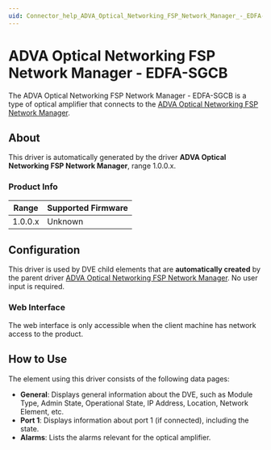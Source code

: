 ```yaml
---
uid: Connector_help_ADVA_Optical_Networking_FSP_Network_Manager_-_EDFA-SGCB
---
```


# ADVA Optical Networking FSP Network Manager - EDFA-SGCB

The ADVA Optical Networking FSP Network Manager - EDFA-SGCB is a type of optical amplifier that connects to the [ADVA Optical Networking FSP Network Manager](xref:Connector_help_ADVA_Optical_Networking_FSP_Network_Manager).

## About

This driver is automatically generated by the driver **ADVA Optical Networking FSP Network Manager**, range 1.0.0.x.

### Product Info

| **Range** | **Supported Firmware** |
|-----------|------------------------|
| 1.0.0.x   | Unknown                |

## Configuration

This driver is used by DVE child elements that are **automatically created** by the parent driver [ADVA Optical Networking FSP Network Manager](xref:Connector_help_ADVA_Optical_Networking_FSP_Network_Manager). No user input is required.

### Web Interface

The web interface is only accessible when the client machine has network access to the product.

## How to Use

The element using this driver consists of the following data pages:

- **General**: Displays general information about the DVE, such as Module Type, Admin State, Operational State, IP Address, Location, Network Element, etc.
- **Port 1**: Displays information about port 1 (if connected), including the state.
- **Alarms**: Lists the alarms relevant for the optical amplifier.
